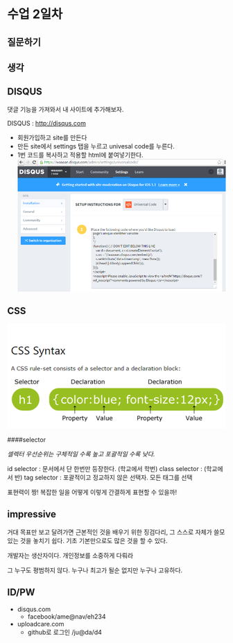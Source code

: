 # 수업 2일차

## 질문하기

## 생각

## DISQUS
댓글 기능을 가져와서 내 사이트에 추가해보자.

DISQUS : http://disqus.com
  - 회원가입하고 site를 만든다
  - 만든 site에서 settings 탭을 누르고 univesal code를 누른다.
  - 1번 코드를 복사하고 적용할 html에 붙여넣기한다.
![disqus 댓글 기능](disqus댓글기능사용하기.PNG)

## CSS

![css 문법](css-syntax.PNG)

####selector

*셀렉터 우선순위는 구체적일 수록 높고 포괄적일 수록 낮다.*

id selector : 문서에서 단 한번만 등장한다. (학교에서 학번)
class selector : (학교에서 반)
tag selector : 포괄적이고 정교하지 않은 선택자. 모든 태그를 선택

표현력이 짱! 복잡한 일을 어떻게 이렇게 간결하게 표현할 수 있을까!



## impressive
거대 목표만 보고 달려가면
근본적인 것을 배우기 위한 징검다리, 그 스스로 자체가 쓸모있는 것을 놓치기 쉽다.
기초 기본만으로도 많은 것을 할 수 있다.

개발자는 생산자이다. 개인정보를 소중하게 다뤄라

그 누구도 평범하지 않다. 누구나 최고가 될순 없지만 누구나 고유하다.

## ID/PW
- disqus.com
  - facebook/ame@nav/eh234
- uploadcare.com
  - github로 로그인 /ju@da/d4

